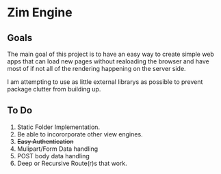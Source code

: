 # Zim Engine

## Goals
The main goal of this project is to have an easy way to create simple web apps that can load new pages without realoading the browser
and have most of if not all of the rendering happening on the server side. 

I am attempting to use as little external librarys as possible to prevent package clutter from building up.

## To Do
1) Static Folder Implementation.
2) Be able to incororporate other view engines.
3) ~~Easy Authentication~~
4) Mulipart/Form Data handling
5) POST body data handling
6) Deep or Recursive Route(r)s that work.